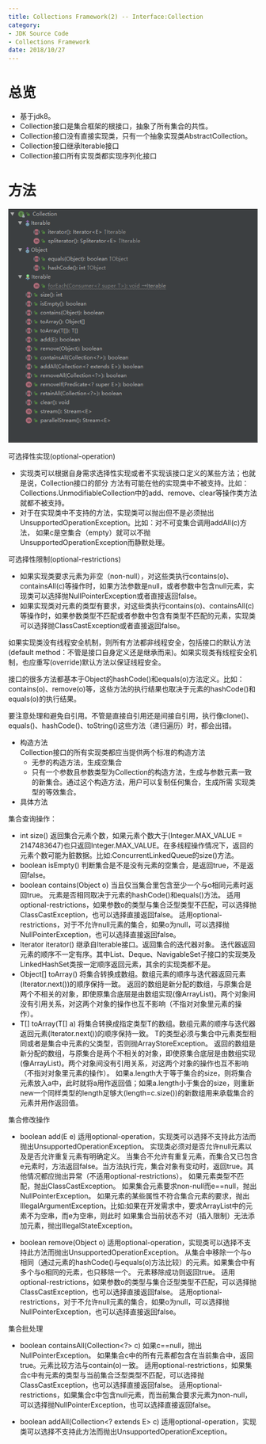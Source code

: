 ```yaml
---
title: Collections Framework(2) -- Interface:Collection
category:
- JDK Source Code
- Collections Framework
date: 2018/10/27
---
```


# 总览
- 基于jdk8。
- Collection接口是集合框架的根接口，抽象了所有集合的共性。
- Collection接口没有直接实现类，只有一个抽象实现类AbstractCollection。
- Collection接口继承Iterable接口
- Collection接口所有实现类都实现序列化接口

# 方法
![methods](/images/collections/collectionMethods.png)

可选择性实现(optional-operation)
  - 实现类可以根据自身需求选择性实现或者不实现该接口定义的某些方法；也就是说，Collection接口的部分
方法有可能在他的实现类中不被支持。比如：Collections.UnmodifiableCollection中的add、remove、clear等操作类方法就都不被支持。
  - 对于在实现类中不支持的方法，实现类可以抛出但不是必须抛出UnsupportedOperationException。比如：对不可变集合调用addAll(c)方法，
如果c是空集合（empty）就可以不抛UnsupportedOperationException而静默处理。

可选择性限制(optional-restrictions)
  - 如果实现类要求元素为非空（non-null），对这些类执行contains(o)、containsAll(c)等操作时，如果方法参数是null，或者参数中包含null元素，实现类可以选择抛NullPointerException或者直接返回false。
  - 如果实现类对元素的类型有要求，对这些类执行contains(o)、containsAll(c)等操作时，如果参数类型不匹配或者参数中包含有类型不匹配的元素，实现类可以选择抛ClassCastException或者直接返回false。

如果实现类没有线程安全机制，则所有方法都非线程安全，包括接口的默认方法(default method：不管是接口自身定义还是继承而来)。如果实现类有线程安全机制，也应重写(override)默认方法以保证线程安全。

接口的很多方法都基本于Object的hashCode()和equals(o)方法定义。比如：contains(o)、remove(o)等，这些方法的执行结果也取决于元素的hashCode()和equals(o)的执行结果。

要注意处理和避免自引用。不管是直接自引用还是间接自引用，执行像clone()、equals()、hashCode()、toString()这些方法（递归遍历）时，都会出错。

- 构造方法<br>
Collection接口的所有实现类都应当提供两个标准的构造方法
  - 无参的构造方法，生成空集合
  - 只有一个参数且参数类型为Collection<T>的构造方法，生成与参数元素一致的新集合。通过这个构造方法，用户可以复制任何集合，生成所需
 实现类型的等效集合。
- 具体方法<br>

集合查询操作：
  - int size()
  返回集合元素个数，如果元素个数大于(Integer.MAX_VALUE = 2147483647)也只返回Integer.MAX_VALUE。在多线程操作情况下，返回的元素个数可能为脏数据。比如:ConcurrentLinkedQueue的size()方法。
  - boolean isEmpty()
  判断集合是不是没有元素的空集合，是返回true，不是返回false。
  - boolean contains(Object o)
  当且仅当集合里包含至少一个与o相同元素时返回true。
  元素是否相同取决于元素的hashCode()和equals()方法。
  适用optional-restrictions，如果参数o的类型与集合泛型类型不匹配，可以选择抛ClassCastException，也可以选择直接返回false。
  适用optional-restrictions，对于不允许null元素的集合，如果o为null，可以选择抛NullPointerException，也可以选择直接返回false。
  - Iterator<E> iterator()
  继承自Iterable接口。返回集合的迭代器对象。
  迭代器返回元素的顺序不一定有序。其中List、Deque、NavigableSet子接口的实现类及LinkedHashSet类按一定顺序返回元素，其余的实现类都不是。
  - Object[] toArray()
  将集合转换成数组。数组元素的顺序与迭代器返回元素(Iterator.next())的顺序保持一致。
  返回的数组是新分配的数组，与原集合是两个不相关的对象，即使原集合底层是由数组实现(像ArrayList)。两个对象间没有引用关系，对这两个对象的操作也互不影响（不指对对象里元素的操作）。
  - <T> T[] toArray(T[] a)
  将集合转换成指定类型T的数组。数组元素的顺序与迭代器返回元素(Iterator.next())的顺序保持一致。
  T的类型必须与集合中元素类型相同或者是集合中元素的父类型，否则抛ArrayStoreException。
  返回的数组是新分配的数组，与原集合是两个不相关的对象，即使原集合底层是由数组实现(像ArrayList)。两个对象间没有引用关系，对这两个对象的操作也互不影响（不指对对象里元素的操作）。
  如果a.length大于等于集合的size，则将集合元素放入a中，此时就将a用作返回值；如果a.length小于集合的size，则重新new一个同样类型的length足够大(length=c.size())的新数组用来承载集合的元素并用作返回值。

集合修改操作
  - boolean add(E e)
  适用optional-operation，实现类可以选择不支持此方法而抛出UnsupportedOperationException。
  实现类必须对是否允许null元素以及是否允许重复元素有明确定义。
  当集合不允许有重复元素，而集合又已包含e元素时，方法返回false。当方法执行完，集合对象有变动时，返回true。其他情况都应抛出异常（不适用optional-restrictions）。
  如果元素类型不匹配，抛出ClassCastException。
  如果集合元素要求non-null而e==null，抛出NullPointerException。
  如果元素的某些属性不符合集合元素的要求，抛出IllegalArgumentException。比如:如果在开发需求中，要求ArrayList<String>中的元素不为空串，而e为空串，则此时
  如果集合当前状态不对（插入限制）无法添加元素，抛出IllegalStateException。
  
  - boolean remove(Object o)
  适用optional-operation，实现类可以选择不支持此方法而抛出UnsupportedOperationException。
  从集合中移除一个与o相同（通过元素的hashCode()与equals(o)方法比较）的元素。如果集合中有多个与o相同的元素，也只移除一个。
  元素移除成功则返回true。
  适用optional-restrictions，如果参数o的类型与集合泛型类型不匹配，可以选择抛ClassCastException，也可以选择直接返回false。
  适用optional-restrictions，对于不允许null元素的集合，如果o为null，可以选择抛NullPointerException，也可以选择直接返回false。
  
集合批处理
  - boolean containsAll(Collection<?> c)
  如果c==null，抛出NullPointerException。
  如果集合c中的所有元素都包含在当前集合中，返回true。元素比较方法与contain(o)一致。
  适用optional-restrictions，如果集合c中有元素的类型与当前集合泛型类型不匹配，可以选择抛ClassCastException，也可以选择直接返回false。
  适用optional-restrictions，如果集合c中包含null元素，而当前集合要求元素为non-null，可以选择抛NullPointerException，也可以选择直接返回false。
  
  - boolean addAll(Collection<? extends E> c)
  适用optional-operation，实现类可以选择不支持此方法而抛出UnsupportedOperationException。
  
  
  
  
  

